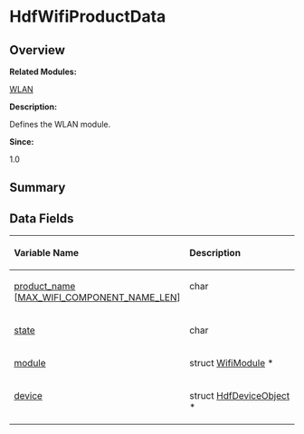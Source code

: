 # HdfWifiProductData<a name="ZH-CN_TOPIC_0000001054718127"></a>

## **Overview**<a name="section248641324093530"></a>

**Related Modules:**

[WLAN](WLAN.md)

**Description:**

Defines the WLAN module. 

**Since:**

1.0

## **Summary**<a name="section31985533093530"></a>

## Data Fields<a name="pub-attribs"></a>

<a name="table705463740093530"></a>
<table><thead align="left"><tr id="row1867037561093530"><th class="cellrowborder" valign="top" width="50%" id="mcps1.1.3.1.1"><p id="p1048108366093530"><a name="p1048108366093530"></a><a name="p1048108366093530"></a>Variable Name</p>
</th>
<th class="cellrowborder" valign="top" width="50%" id="mcps1.1.3.1.2"><p id="p295890520093530"><a name="p295890520093530"></a><a name="p295890520093530"></a>Description</p>
</th>
</tr>
</thead>
<tbody><tr id="row214391838093530"><td class="cellrowborder" valign="top" width="50%" headers="mcps1.1.3.1.1 "><p id="p627727766093530"><a name="p627727766093530"></a><a name="p627727766093530"></a><a href="WLAN.md#ga97418ebfac2a3a4ecc77c3c98b1ae810">product_name</a> [<a href="WLAN.md#gaf460a45a5e365279ca6bc5b3e8750542">MAX_WIFI_COMPONENT_NAME_LEN</a>]</p>
</td>
<td class="cellrowborder" valign="top" width="50%" headers="mcps1.1.3.1.2 "><p id="p380119203093530"><a name="p380119203093530"></a><a name="p380119203093530"></a>char&nbsp;</p>
</td>
</tr>
<tr id="row1051275694093530"><td class="cellrowborder" valign="top" width="50%" headers="mcps1.1.3.1.1 "><p id="p1648935226093530"><a name="p1648935226093530"></a><a name="p1648935226093530"></a><a href="WLAN.md#gaf3ac6e671103cb8319d7ed2af62883f2">state</a></p>
</td>
<td class="cellrowborder" valign="top" width="50%" headers="mcps1.1.3.1.2 "><p id="p246073331093530"><a name="p246073331093530"></a><a name="p246073331093530"></a>char&nbsp;</p>
</td>
</tr>
<tr id="row1656905083093530"><td class="cellrowborder" valign="top" width="50%" headers="mcps1.1.3.1.1 "><p id="p1812093965093530"><a name="p1812093965093530"></a><a name="p1812093965093530"></a><a href="WLAN.md#ga1d78d86692abec4c85fa96ea5c446509">module</a></p>
</td>
<td class="cellrowborder" valign="top" width="50%" headers="mcps1.1.3.1.2 "><p id="p1481051857093530"><a name="p1481051857093530"></a><a name="p1481051857093530"></a>struct <a href="WifiModule.md">WifiModule</a> *&nbsp;</p>
</td>
</tr>
<tr id="row1619550029093530"><td class="cellrowborder" valign="top" width="50%" headers="mcps1.1.3.1.1 "><p id="p187927384093530"><a name="p187927384093530"></a><a name="p187927384093530"></a><a href="WLAN.md#ga689a86688de16eed6ffa023417967c9a">device</a></p>
</td>
<td class="cellrowborder" valign="top" width="50%" headers="mcps1.1.3.1.2 "><p id="p2138588960093530"><a name="p2138588960093530"></a><a name="p2138588960093530"></a>struct <a href="HdfDeviceObject.md">HdfDeviceObject</a> *&nbsp;</p>
</td>
</tr>
</tbody>
</table>

